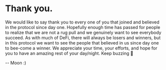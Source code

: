 # Thank you.

We would like to say thank you to every one of you that joined and believed in the protocol since day one. Hopefully enough time has passed for people to realize that we are not a rug pull and we genuinely want to see everybody succeed. As with much of DeFi, there will always be losers and winners, but in this protocol we want to see the people that believed in us since day one to bee-come a winner. We appreciate your time, your efforts, and hope for you to have an amazing rest of your day/night. Keep buzzing 🐝

\-- Moon :)
